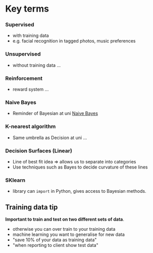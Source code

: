 # Key terms

### Supervised

- with training data
- e.g. facial recognition in tagged photos, music preferences

### Unsupervised

- without training data
...

### Reinforcement

- reward system
...

### Naive Bayes

- Reminder of Bayesian at uni
[Naive Bayes](https://scikit-learn.org/stable/modules/naive_bayes.html)

### K-nearest algorithm

- Same umbrella as Decision at uni
...

### Decision Surfaces (Linear)

- Line of best fit idea => allows us to separate into categories
- Use techniques such as Bayes to decide curvature of these lines

### SKlearn

- library can `import` in Python, gives access to Bayesian methods.

## Training data tip

**Important to train and test on two different sets of data**.
- otherwise you can over train to your training data
- machine learning you want to generalise for new data
- "save 10% of your data as training data"
- "when reporting to client show test data"
